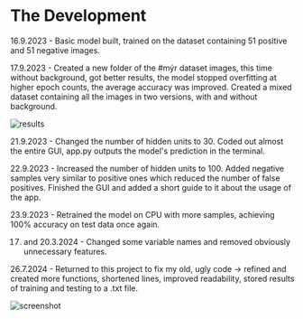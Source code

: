 # The Development

16.9.2023 - Basic model built, trained on the dataset containing 51 positive and 51 negative images.

17.9.2023 - Created a new folder of the #mýr dataset images, this time without background, got better results, the model stopped overfitting at higher epoch counts, the average accuracy was improved. Created a mixed dataset containing all the images in two versions, with and without background.

![results](https://github.com/PopeCorn/myr/assets/117516270/63141241-2063-4a30-92dd-edf73ee4629e)

21.9.2023 - Changed the number of hidden units to 30. Coded out almost the entire GUI, app.py outputs the model's prediction in the terminal.

22.9.2023 - Increased the number of hidden units to 100. Added negative samples very similar to positive ones which reduced the number of false positives. Finished the GUI and added a short guide to it about the usage of the app.

23.9.2023 - Retrained the model on CPU with more samples, achieving 100% accuracy on test data once again.

17. and 20.3.2024 - Changed some variable names and removed obviously unnecessary features.

26.7.2024 - Returned to this project to fix my old, ugly code -> refined and created more functions, shortened lines, improved readability, stored results of training and testing to a .txt file.

![screenshot](https://github.com/user-attachments/assets/cb8b7b1c-1da3-481f-9e3e-119330b70247)